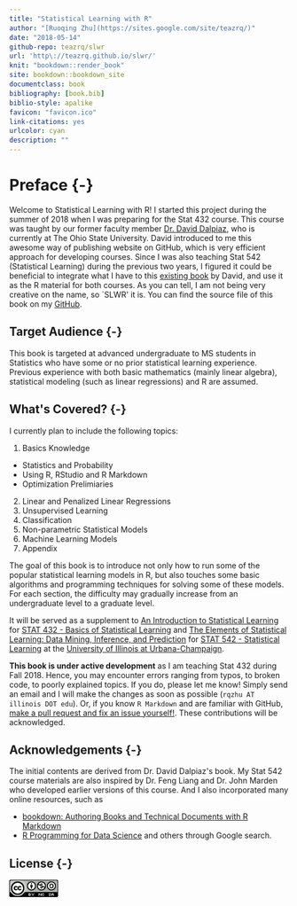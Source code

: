 ```yaml
--- 
title: "Statistical Learning with R"
author: "[Ruoqing Zhu](https://sites.google.com/site/teazrq/)"
date: "2018-05-14"
github-repo: teazrq/slwr
url: 'http\://teazrq.github.io/slwr/'
knit: "bookdown::render_book"
site: bookdown::bookdown_site
documentclass: book
bibliography: [book.bib]
biblio-style: apalike
favicon: "favicon.ico"
link-citations: yes
urlcolor: cyan
description: ""
---
```




# Preface {-}

Welcome to Statistical Learning with R! I started this project during the summer of 2018 when I was preparing for the Stat 432 course. This course was taught by our former faculty member [Dr. David Dalpiaz](https://daviddalpiaz.com/teaching.html), who is currently at The Ohio State University. David introduced to me this awesome way of publishing website on GitHub, which is very efficient approach for developing courses. Since I was also teaching Stat 542 (Statistical Learning) during the previous two years, I figured it could be beneficial to integrate what I have to this [existing book](https://daviddalpiaz.github.io/r4sl/) by David, and use it as the R material for both courses. As you can tell, I am not being very creative on the name, so `SLWR' it is. You can find the source file of this book on my [GitHub](https://teazrq.github.io/slwr/).

## Target Audience {-}

This book is targeted at advanced undergraduate to MS students in Statistics who have some or no prior statistical learning experience. Previous experience with both basic mathematics (mainly linear algebra), statistical modeling (such as linear regressions) and R are assumed.

## What's Covered? {-}

I currently plan to include the following topics:

1. Basics Knowledge
  + Statistics and Probability
  + Using R, RStudio and R Markdown
  + Optimization Prelimiaries
2. Linear and Penalized Linear Regressions
3. Unsupervised Learning
4. Classification
5. Non-parametric Statistical Models
6. Machine Learning Models
7. Appendix

The goal of this book is to introduce not only how to run some of the popular statistical learning models in R, but also touches some basic algorithms and programming techniques for solving some of these models. For each section, the difficulty may gradually increase from an undergraduate level to a graduate level. 

It will be served as a supplement to [An Introduction to Statistical Learning](http://www-bcf.usc.edu/~gareth/ISL/) for [STAT 432 - Basics of Statistical Learning](https://go.illinois.edu/stat432) and [The Elements of 
Statistical Learning: Data Mining, Inference, and Prediction](https://web.stanford.edu/~hastie/ElemStatLearn/) for [STAT 542 - Statistical Learning](https://go.illinois.edu/stat542) at the [University of Illinois at Urbana-Champaign](http://illinois.edu/).

**This book is under active development** as I am teaching Stat 432 during Fall 2018. Hence, you may encounter errors ranging from typos, to broken code, to poorly explained topics. If you do, please let me know! Simply send an email and I will make the changes as soon as possible (`rqzhu AT illinois DOT edu`). Or, if you know `R Markdown` and are familiar with GitHub, [make a pull request and fix an issue yourself!](https://github.com/teazrq/resl). These contributions will be acknowledged. 

## Acknowledgements {-}

The initial contents are derived from Dr. David Dalpiaz's book. My Stat 542 course materials are also inspired by Dr. Feng Liang and Dr. John Marden who developed earlier versions of this course. And I also incorporated many online resources, such as 

- [bookdown: Authoring Books and Technical Documents with R Markdown](https://bookdown.org/yihui/bookdown/)
- [R Programming for Data Science](http://r4ds.had.co.nz/)
and others through Google search.

## License {-}

![This work is licensed under a [Creative Commons Attribution-NonCommercial-ShareAlike 4.0 International License](http://creativecommons.org/licenses/by-nc-sa/4.0/).](images/cc.png)
